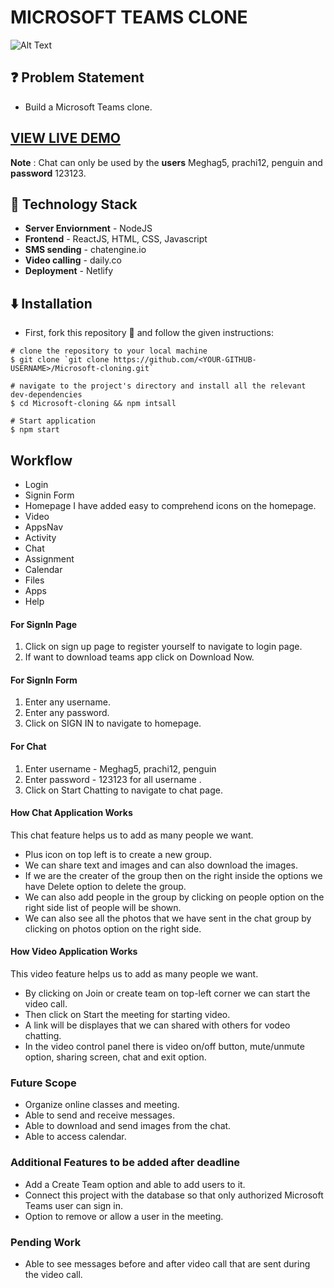 # MICROSOFT TEAMS CLONE

![Alt Text](https://media.giphy.com/media/eNxQ3VOruZljtvhQM5/giphy.gif)

## ❓ Problem Statement

- Build a Microsoft Teams clone.

## [VIEW LIVE DEMO](https://microsoft-teams-clone-mg.netlify.app/activity)

**Note** : Chat can only be used by the **users** Meghag5, prachi12, penguin and **password** 123123.

## 🚧 Technology Stack

- **Server Enviornment** - NodeJS
- **Frontend** - ReactJS, HTML, CSS, Javascript
- **SMS sending** - chatengine.io
- **Video calling** - daily.co
- **Deployment** - Netlify

## ⬇️ Installation

- First, fork this repository 🍴 and follow the given instructions:

```
# clone the repository to your local machine
$ git clone `git clone https://github.com/<YOUR-GITHUB-USERNAME>/Microsoft-cloning.git`

# navigate to the project's directory and install all the relevant dev-dependencies
$ cd Microsoft-cloning && npm intsall

# Start application
$ npm start
```

## Workflow

- Login
- Signin Form
- Homepage
  I have added easy to comprehend icons on the homepage.
- Video
- AppsNav
- Activity
- Chat
- Assignment
- Calendar
- Files
- Apps
- Help

#### For SignIn Page

1. Click on sign up page to register yourself to navigate to login page.
2. If want to download teams app click on Download Now.

#### For SignIn Form

1. Enter any username.
2. Enter any password.
3. Click on SIGN IN to navigate to homepage.

#### For Chat

1. Enter username - Meghag5, prachi12, penguin
2. Enter password - 123123 for all username .
3. Click on Start Chatting to navigate to chat page.

#### How Chat Application Works

This chat feature helps us to add as many people we want.

- Plus icon on top left is to create a new group.
- We can share text and images and can also download the images.
- If we are the creater of the group then on the right inside the options we have Delete option to delete the group.
- We can also add people in the group by clicking on people option on the right side list of people will be shown.
- We can also see all the photos that we have sent in the chat group by clicking on photos option on the right side.

#### How Video Application Works

This video feature helps us to add as many people we want.

- By clicking on Join or create team on top-left corner we can start the video call.
- Then click on Start the meeting for starting video.
- A link will be displayes that we can shared with others for vodeo chatting.
- In the video control panel there is video on/off button, mute/unmute option, sharing screen, chat and exit option.

### Future Scope

- Organize online classes and meeting.
- Able to send and receive messages.
- Able to download and send images from the chat.
- Able to access calendar.

### Additional Features to be added after deadline

- Add a Create Team option and able to add users to it.
- Connect this project with the database so that only authorized Microsoft Teams user can sign in.
- Option to remove or allow a user in the meeting.

### Pending Work

- Able to see messages before and after video call that are sent during the video call.
